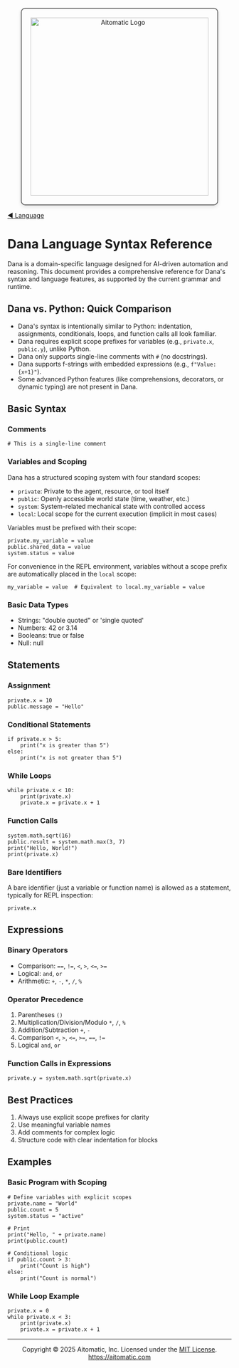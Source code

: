 <p align="center">
  <img src="https://cdn.prod.website-files.com/62a10970901ba826988ed5aa/62d942adcae82825089dabdb_aitomatic-logo-black.png" alt="Aitomatic Logo" width="400" style="border: 2px solid #666; border-radius: 10px; padding: 20px; box-shadow: 0 4px 8px rgba(0,0,0,0.1);"/>
</p>

[◀ Language](./language.md)

# Dana Language Syntax Reference

Dana is a domain-specific language designed for AI-driven automation and reasoning. This document provides a comprehensive reference for Dana's syntax and language features, as supported by the current grammar and runtime.

## Dana vs. Python: Quick Comparison

- Dana's syntax is intentionally similar to Python: indentation, assignments, conditionals, loops, and function calls all look familiar.
- Dana requires explicit scope prefixes for variables (e.g., `private.x`, `public.y`), unlike Python.
- Dana only supports single-line comments with `#` (no docstrings).
- Dana supports f-strings with embedded expressions (e.g., `f"Value: {x+1}"`).
- Some advanced Python features (like comprehensions, decorators, or dynamic typing) are not present in Dana.

## Basic Syntax

### Comments
```dana
# This is a single-line comment
```

### Variables and Scoping

Dana has a structured scoping system with four standard scopes:
- `private`: Private to the agent, resource, or tool itself
- `public`: Openly accessible world state (time, weather, etc.)
- `system`: System-related mechanical state with controlled access
- `local`: Local scope for the current execution (implicit in most cases)

Variables must be prefixed with their scope:
```dana
private.my_variable = value
public.shared_data = value
system.status = value
```

For convenience in the REPL environment, variables without a scope prefix are automatically placed in the `local` scope:
```dana
my_variable = value  # Equivalent to local.my_variable = value
```

### Basic Data Types
- Strings: "double quoted" or 'single quoted'
- Numbers: 42 or 3.14
- Booleans: true or false
- Null: null

## Statements

### Assignment
```dana
private.x = 10
public.message = "Hello"
```

### Conditional Statements
```dana
if private.x > 5:
    print("x is greater than 5")
else:
    print("x is not greater than 5")
```

### While Loops
```dana
while private.x < 10:
    print(private.x)
    private.x = private.x + 1
```

### Function Calls
```dana
system.math.sqrt(16)
public.result = system.math.max(3, 7)
print("Hello, World!")
print(private.x)
```

### Bare Identifiers
A bare identifier (just a variable or function name) is allowed as a statement, typically for REPL inspection:
```dana
private.x
```

## Expressions

### Binary Operators
- Comparison: `==`, `!=`, `<`, `>`, `<=`, `>=`
- Logical: `and`, `or`
- Arithmetic: `+`, `-`, `*`, `/`, `%`

### Operator Precedence
1. Parentheses `()`
2. Multiplication/Division/Modulo `*`, `/`, `%`
3. Addition/Subtraction `+`, `-`
4. Comparison `<`, `>`, `<=`, `>=`, `==`, `!=`
5. Logical `and`, `or`

### Function Calls in Expressions
```dana
private.y = system.math.sqrt(private.x)
```

## Best Practices

1. Always use explicit scope prefixes for clarity
2. Use meaningful variable names
3. Add comments for complex logic
4. Structure code with clear indentation for blocks

## Examples

### Basic Program with Scoping
```dana
# Define variables with explicit scopes
private.name = "World"
public.count = 5
system.status = "active"

# Print
print("Hello, " + private.name)
print(public.count)

# Conditional logic
if public.count > 3:
    print("Count is high")
else:
    print("Count is normal")
```

### While Loop Example
```dana
private.x = 0
while private.x < 3:
    print(private.x)
    private.x = private.x + 1
```

---
<p align="center">
Copyright © 2025 Aitomatic, Inc. Licensed under the <a href="../LICENSE.md">MIT License</a>.<br/>
<a href="https://aitomatic.com">https://aitomatic.com</a>
</p>